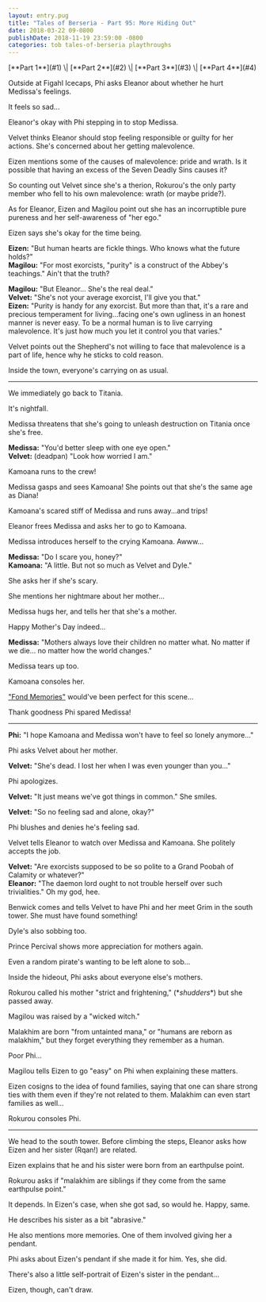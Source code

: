 ```yaml
---
layout: entry.pug
title: "Tales of Berseria - Part 95: More Hiding Out"
date: 2018-03-22 09-0800
publishDate: 2018-11-19 23:59:00 -0800
categories: tob tales-of-berseria playthroughs
---
```


<p class="entry-partination" markdown="1">[**Part 1**](#1) \| [**Part 2**](#2) \| [**Part 3**](#3) \| [**Part 4**](#4)</p>

<a name="1"></a>

Outside at Figahl Icecaps, Phi asks Eleanor about whether he hurt Medissa's feelings.

It feels so sad... 

Eleanor's okay with Phi stepping in to stop Medissa.

Velvet thinks Eleanor should stop feeling responsible or guilty for her actions. She's concerned about her getting malevolence.

Eizen mentions some of the causes of malevolence: pride and wrath. Is it possible that having an excess of the Seven Deadly Sins causes it?

So counting out Velvet since she's a therion, Rokurou's the only party member who fell to his own malevolence: wrath (or maybe pride?).

As for Eleanor, Eizen and Magilou point out she has an incorruptible pure pureness and her self-awareness of "her ego."

Eizen says she's okay for the time being.

**Eizen:** "But human hearts are fickle things. Who knows what the future holds?"<br/>
**Magilou:** "For most exorcists, "purity" is a construct of the Abbey's teachings." Ain't that the truth?

**Magilou:** "But Eleanor... She's the real deal."<br/>
**Velvet:** "She's not your average exorcist, I'll give you that."<br/>
**Eizen:** "Purity is handy for any exorcist. But more than that, it's a rare and precious temperament for living...facing one's own ugliness in an honest manner is never easy. To be a normal human is to live carrying malevolence. It's just how much you let it control you that varies."

Velvet points out the Shepherd's not willing to face that malevolence is a part of life, hence why he sticks to cold reason.

Inside the town, everyone's carrying on as usual.

<a name="2"></a>

---

We immediately go back to Titania.

It's nightfall.

Medissa threatens that she's going to unleash destruction on Titania once she's free.

**Medissa:** "You'd better sleep with one eye open."<br/>
**Velvet:** (deadpan) "Look how worried I am."

Kamoana runs to the crew!

Medissa gasps and sees Kamoana! She points out that she's the same age as Diana!

Kamoana's scared stiff of Medissa and runs away...and trips! 

Eleanor frees Medissa and asks her to go to Kamoana.

Medissa introduces herself to the crying Kamoana. Awww...

**Medissa:** "Do I scare you, honey?"<br/>
**Kamoana:** "A little. But not so much as Velvet and Dyle."

She asks her if she's scary.

She mentions her nightmare about her mother...

Medissa hugs her, and tells her that she's a mother.

Happy Mother's Day indeed...

**Medissa:** "Mothers always love their children no matter what. No matter if we die... no matter how the world changes."

Medissa tears up too.

Kamoana consoles her.

<a href="https://youtu.be/3dhpIEerwng">"Fond Memories"</a> would've been perfect for this scene...

Thank goodness Phi spared Medissa!

<a name="3"></a>

---

**Phi:** "I hope Kamoana and Medissa won't have to feel so lonely anymore..."

Phi asks Velvet about her mother.

**Velvet:** "She's dead. I lost her when I was even younger than you..."

Phi apologizes.

**Velvet:** "It just means we've got things in common." She smiles.

**Velvet:** "So no feeling sad and alone, okay?"

Phi blushes and denies he's feeling sad.

Velvet tells Eleanor to watch over Medissa and Kamoana. She politely accepts the job.

**Velvet:** "Are exorcists supposed to be so polite to a Grand Poobah of Calamity or whatever?"<br/>
**Eleanor:** "The daemon lord ought to not trouble herself over such trivialities." Oh my god, hee.

Benwick comes and tells Velvet to have Phi and her meet Grim in the south tower. She must have found something!

Dyle's also sobbing too.

Prince Percival shows more appreciation for mothers again.

Even a random pirate's wanting to be left alone to sob...

Inside the hideout, Phi asks about everyone else's mothers.

Rokurou called his mother "strict and frightening," (\**shudders*\*) but she passed away.

Magilou was raised by a "wicked witch."

Malakhim are born "from untainted mana," or "humans are reborn as malakhim," but they forget everything they remember as a human.

Poor Phi...

Magilou tells Eizen to go "easy" on Phi when explaining these matters.

Eizen cosigns to the idea of found families, saying that one can share strong ties with them even if they're not related to them. Malakhim can even start families as well...

Rokurou consoles Phi.

<a name="4"></a>

---

We head to the south tower. Before climbing the steps, Eleanor asks how Eizen and her sister (Rqan!) are related.

Eizen explains that he and his sister were born from an earthpulse point.

Rokurou asks if "malakhim are siblings if they come from the same earthpulse point."

It depends. In Eizen's case, when she got sad, so would he. Happy, same.

He describes his sister as a bit "abrasive."

He also mentions more memories. One of them involved giving her a pendant.

Phi asks about Eizen's pendant if she made it for him. Yes, she did.

There's also a little self-portrait of Eizen's sister in the pendant...

Eizen, though, can't draw.